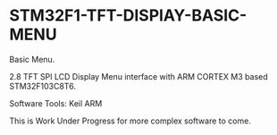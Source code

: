 # STM32F1-TFT-DISPlAY-BASIC-MENU
Basic Menu.

2.8 TFT SPI LCD Display Menu interface with ARM CORTEX M3 based STM32F103C8T6.

Software Tools: Keil ARM











This is Work Under Progress for more complex software to come.
